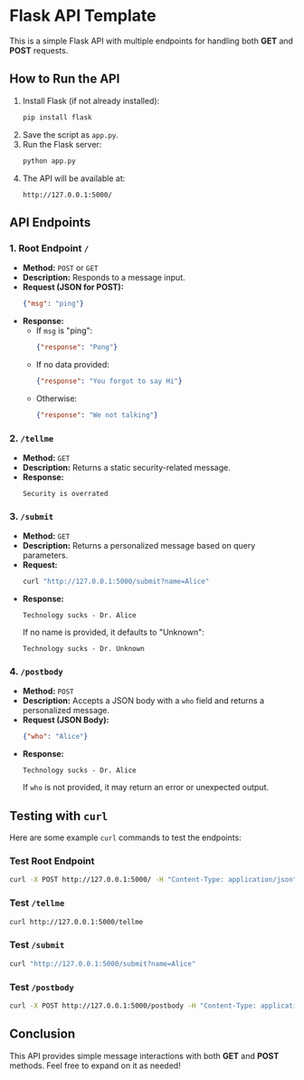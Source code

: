 # Flask API Template

This is a simple Flask API with multiple endpoints for handling both **GET** and **POST** requests.

## How to Run the API

1. Install Flask (if not already installed):
   ```sh
   pip install flask
   ```
2. Save the script as `app.py`.
3. Run the Flask server:
   ```sh
   python app.py
   ```
4. The API will be available at:
   ```
   http://127.0.0.1:5000/
   ```

## API Endpoints

### 1. Root Endpoint `/`
- **Method:** `POST` or `GET`
- **Description:** Responds to a message input.
- **Request (JSON for POST):**
  ```json
  {"msg": "ping"}
  ```
- **Response:**
  - If `msg` is "ping":
    ```json
    {"response": "Pong"}
    ```
  - If no data provided:
    ```json
    {"response": "You forgot to say Hi"}
    ```
  - Otherwise:
    ```json
    {"response": "We not talking"}
    ```

### 2. `/tellme`
- **Method:** `GET`
- **Description:** Returns a static security-related message.
- **Response:**
  ```
  Security is overrated
  ```

### 3. `/submit`
- **Method:** `GET`
- **Description:** Returns a personalized message based on query parameters.
- **Request:**
  ```sh
  curl "http://127.0.0.1:5000/submit?name=Alice"
  ```
- **Response:**
  ```
  Technology sucks - Dr. Alice
  ```
  If no name is provided, it defaults to "Unknown":
  ```
  Technology sucks - Dr. Unknown
  ```

### 4. `/postbody`
- **Method:** `POST`
- **Description:** Accepts a JSON body with a `who` field and returns a personalized message.
- **Request (JSON Body):**
  ```json
  {"who": "Alice"}
  ```
- **Response:**
  ```
  Technology sucks - Dr. Alice
  ```
  If `who` is not provided, it may return an error or unexpected output.

## Testing with `curl`
Here are some example `curl` commands to test the endpoints:

### Test Root Endpoint
```sh
curl -X POST http://127.0.0.1:5000/ -H "Content-Type: application/json" -d '{"msg": "ping"}'
```

### Test `/tellme`
```sh
curl http://127.0.0.1:5000/tellme
```

### Test `/submit`
```sh
curl "http://127.0.0.1:5000/submit?name=Alice"
```

### Test `/postbody`
```sh
curl -X POST http://127.0.0.1:5000/postbody -H "Content-Type: application/json" -d '{"who": "Alice"}'
```

## Conclusion
This API provides simple message interactions with both **GET** and **POST** methods. Feel free to expand on it as needed!

